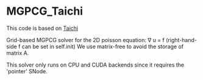 # MGPCG_Taichi

This code is based on [Taichi](https://taichi.readthedocs.io/en/stable/install.html)

Grid-based MGPCG solver for the 2D poisson equation: $\nabla$ u = f
(right-hand-side f can be set in self.init)
We use matrix-free to avoid the storage of matrix A.
 
This solver only runs on CPU and CUDA backends since it requires the 'pointer' SNode.
